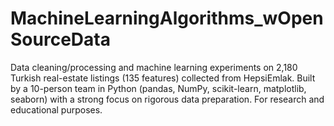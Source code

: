 # MachineLearningAlgorithms_wOpenSourceData
Data cleaning/processing and machine learning experiments on 2,180 Turkish real-estate listings (135 features) collected from HepsiEmlak. Built by a 10-person team in Python (pandas, NumPy, scikit-learn, matplotlib, seaborn) with a strong focus on rigorous data preparation. For research and educational purposes.
